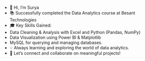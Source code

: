 - 👋 Hi, I’m Surya
- 📚 Successfully completed the Data Analytics course at Besant Technologies
- 🎓 Key Skills Gained:
- Data Cleaning & Analysis with Excel and Python (Pandas, NumPy)
- Data Visualization using Power BI & Matplotlib
- MySQL for querying and managing databases.
- 💡 Always learning and exploring the world of data analytics.  
- 🌟 Let’s connect and collaborate on meaningful projects!


<!---
Surya271002/Surya271002 is a ✨ special ✨ repository because its `README.md` (this file) appears on your GitHub profile.
You can click the Preview link to take a look at your changes.
--->
